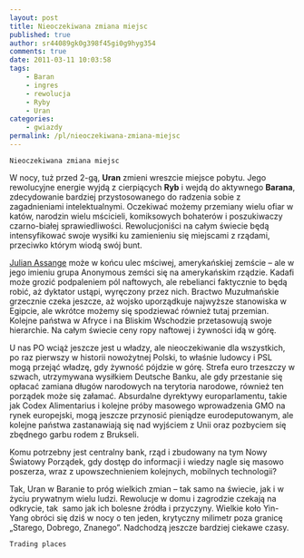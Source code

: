```yaml
---
layout: post
title: Nieoczekiwana zmiana miejsc
published: true
author: sr44089gk0g398f45gi0g9hyg354
comments: true
date: 2011-03-11 10:03:58
tags:
    - Baran
    - ingres
    - rewolucja
    - Ryby
    - Uran
categories:
    - gwiazdy
permalink: /pl/nieoczekiwana-zmiana-miejsc
---
```




  
  
  
    Nieoczekiwana zmiana miejsc
  


W nocy, tuż przed 2-gą, **Uran** zmieni wreszcie miejsce pobytu. Jego rewolucyjne energie wyjdą z cierpiących **Ryb** i wejdą do aktywnego **Barana**, zdecydowanie bardziej przystosowanego do radzenia sobie z zagadnieniami intelektualnymi. Oczekiwać możemy przemiany wielu ofiar w katów, narodzin wielu mścicieli, komiksowych bohaterów i poszukiwaczy czarno-białej sprawiedliwości. Rewolucjoniści na całym świecie będą intensyfikować swoje wysiłki ku zamienieniu się miejscami z rządami, przeciwko którym wiodą swój bunt.

[Julian Assange][1] może w końcu ulec mściwej, amerykańskiej zemście &#8211; ale w jego imieniu grupa Anonymous zemści się na amerykańskim rządzie. Kadafi może grozić podpaleniem pól naftowych, ale rebelianci faktycznie to będą robić, aż dyktator ustąpi, wyręczony przez nich. Bractwo Muzułmańskie grzecznie czeka jeszcze, aż wojsko uporządkuje najwyższe stanowiska w Egipcie, ale wkrótce możemy się spodziewać również tutaj przemian. Kolejne państwa w Afryce i na Bliskim Wschodzie przetasowują swoje hierarchie. Na całym świecie ceny ropy naftowej i żywności idą w górę.

U nas PO wciąż jeszcze jest u władzy, ale nieoczekiwanie dla wszystkich, po raz pierwszy w historii nowożytnej Polski, to właśnie ludowcy i PSL mogą przejąć władzę, gdy żywność pójdzie w górę. Strefa euro trzeszczy w szwach, utrzymywana wysiłkiem Deutsche Banku, ale gdy przestanie się opłacać zamiana długów narodowych na terytoria narodowe, również ten porządek może się załamać. Absurdalne dyrektywy europarlamentu, takie jak Codex Alimentarius i kolejne próby masowego wprowadzenia GMO na rynek europejski, mogą jeszcze przynosić pieniądze eurodeputowanym, ale kolejne państwa zastanawiają się nad wyjściem z Unii oraz pozbyciem się zbędnego garbu rodem z Brukseli.

Komu potrzebny jest centralny bank, rząd i zbudowany na tym Nowy Światowy Porządek, gdy dostęp do informacji i wiedzy nagle się masowo poszerza, wraz z upowszechnieniem kolejnych, mobilnych technologii?

Tak, Uran w Baranie to próg wielkich zmian &#8211; tak samo na świecie, jak i w życiu prywatnym wielu ludzi. Rewolucje w domu i zagrodzie czekają na odkrycie, tak  samo jak ich bolesne źródła i przyczyny. Wielkie koło Yin-Yang obróci się dziś w nocy o ten jeden, krytyczny milimetr poza granicę &#8222;Starego, Dobrego, Znanego&#8221;. Nadchodzą jeszcze bardziej ciekawe czasy.




  
  
  
    Trading places
  




 [1]: http://www.gwiazdydzisiaj.pl/2010/12/aresztowanie-juliana-paula-assange-stacjonarny-uran/